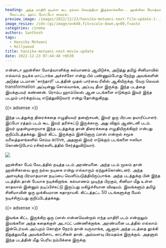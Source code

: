 ```yaml
---
heading: அந்த மாதிரி நடிச்சா கூட நல்லா செமத்தியா இருக்காங்களே.. ஹன்சிகா மோத்வானி
  லேட்டஸ்ட் ஹாட் போட்டோ வைரல்.
preview_image: /images/2022/12/23/hansika-motwani-next-film-update-1-.jpg
image_resize: /cdn-cgi/image/w=640,fit=scale-down,q=80,f=auto
categories: cinema
authors: Santhosh
tags:
  - Hansika Motwani
  - Kollywood
title: hansika-motwani-next-movie-update
date: 2022-12-23 07:44:48 +0530
---
```

என்னடா ஹன்சிகா மோத்வானிக்கு கல்யாணம் ஆயிடுச்சு, அடுத்து தமிழ் சினிமாவில் எல்லாம் நடிக்க மாட்டாங்க அச்சச்சோ என்று பீல் பண்ணும்போது நேற்று அவங்களின் அடுத்த படமான 'காந்தாரி' படத்தின் முதல் பார்வை ரிலீஸ் ஆகியிருக்கு. வேற லெவல் transformation அப்டின்னு சொல்வாங்க, அப்படி தீயா இருக்கு. இந்த படத்தை இயக்குபவர் கண்ணன். ரொம்ப ஹாம்லெஸ் ஆன படங்களை எடுக்கும் இவர் இந்த படமும் பார்க்கும்படி எடுத்துவிடுவார் என்று தோன்றுகிறது. 

{{< adsense >}}

இந்த படத்துக்கு திரைக்கதை எழுதியவர் தனஞ்சயன், இவர் ஒரு பிரபல தயாரிப்பாளர். இப்போ ரத்தம் படம் கூட இவர் தரிச்சுட்டு இருக்காரு. அது விஜய் ஆண்டனி படம். இவர் முதன்முறையாக இந்த படத்துக்கு தான் திரைக்கதை எழுதியிருக்கிறார் என்பது குறிப்பிடத்தக்கது. இவர் கிட்ட இருக்கும் இன்னொரு ப்ளஸ் என்றால் சமூக வலைத்தளங்களில் செம்ம active, அதனால் இவர் எடுக்கும் படங்களை ஈஸியா கொண்டுபோய் ரசிகர்களிடத்தில் சேர்த்துவிடுவார்.

![](/images/2022/12/23/hansika-motwani-next-film-update-2-.jpg)

ஹன்சிகா பேய் வேடத்தில் நடித்த படம் அரண்மனை. அந்த படம் மூலம் தான் ஹன்சிகாவை ஒரு நல்ல நடிகை என்று எல்லாரும் ஏற்றுக்கொண்டனர். அந்த அளவுக்கு பிரமாதமான நடிப்பை வெளிப்படுத்தியிருப்பாங்க. அந்த படத்துக்கு பின் இந்த படத்தில் தான் பேயாக நடிக்கிறாங்க. கல்யாணம் முடிந்த பிறகும், சினிமா மீது உள்ள காதலால் இன்னும் நடிப்பிச்சுட்டு இருப்பது மகிழ்ச்சியான விஷயம். இவங்களும் தமிழ் சினிமாவின் ஒரு முக்கியமான கதாநாயகி. கிட்டத்தட்ட 50 படங்களுக்கு மேல் நடிச்சிருப்பது குறிப்பிடத்தக்கது. 

{{< adsense >}}

இவங்க கிட்ட இருக்கிற ஒரு ப்ளஸ் என்னவென்றால் எந்த மாதிரி படம் என்றாலும் இவங்களை அந்த கதைக்குள் அடாப்ட் பண்ணிக்குங்க. அரண்மனை படத்தில் எல்லாம் இன்டெர்வல் அப்புறம் கொஞ்ச நேரம் தான் வருவாங்க, ஆனால் அந்த படத்தை தூக்கி நிறுத்துவதே அவங்களோட காட்சிகள் தான். அவ்வளவு பிரமதம்க இருக்கும். அதனால் இந்த படத்தின் மீது பெரிய நம்பிக்கை இருக்கு.